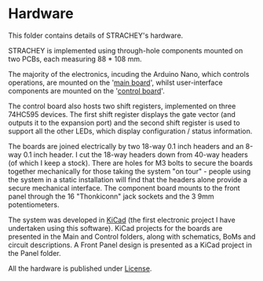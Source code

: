 # Hardware
This folder contains details of STRACHEY's hardware.

STRACHEY is implemented using through-hole components mounted on two PCBs, each measuring 88 * 108 mm.

The majority of the electronics, incuding the Arduino Nano, which controls operations, are mounted on the '[main board](https://github.com/m0xpd/STRACHEY/blob/main/Hardware/Main/ReadMe.md)', whilst user-interface components are mounted on the '[control board](https://github.com/m0xpd/STRACHEY/blob/main/Hardware/Control/README.md)'.

The control board also hosts two shift registers, implemented on three 74HC595 devices. The first shift register displays the gate vector (and outputs it to the expansion port) and the second shift register is used to support all the other LEDs, which display configuration / status information.

The boards are joined electrically by two 18-way 0.1 inch headers and an 8-way 0.1 inch header. I cut the 18-way headers down from 40-way headers (of which I keep a stock). There are holes for M3 bolts to secure the boards together mechanically for those taking the system "on tour" - people using the system in a static installation will find that the headers alone provide a secure mechanical interface. The component board mounts to the front panel through the 16 "Thonkiconn" jack sockets and the 3 9mm potentiometers.  

The system was developed in [KiCad](https://www.kicad.org/) (the first electronic project I have undertaken using this software). KiCad projects for the boards are presented in the Main and Control folders, along with schematics, BoMs and circuit descriptions. A Front Panel design is presented as a KiCad project in the Panel folder.

All the hardware is published under [License](https://github.com/m0xpd/STRACHEY/blob/main/LICENSE.txt).
